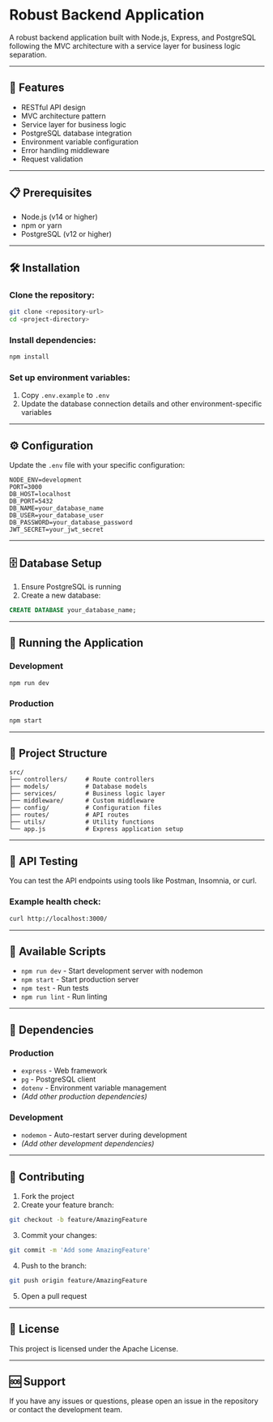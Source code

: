 # Robust Backend Application

A robust backend application built with Node.js, Express, and PostgreSQL following the MVC architecture with a service layer for business logic separation.

---

## 🚀 Features

- RESTful API design
- MVC architecture pattern
- Service layer for business logic
- PostgreSQL database integration
- Environment variable configuration
- Error handling middleware
- Request validation

---

## 📋 Prerequisites

- Node.js (v14 or higher)
- npm or yarn
- PostgreSQL (v12 or higher)

---

## 🛠️ Installation

### Clone the repository:
```bash
git clone <repository-url>
cd <project-directory>
```

### Install dependencies:
```bash
npm install
```

### Set up environment variables:
1. Copy `.env.example` to `.env`
2. Update the database connection details and other environment-specific variables

---

## ⚙️ Configuration

Update the `.env` file with your specific configuration:

```env
NODE_ENV=development
PORT=3000
DB_HOST=localhost
DB_PORT=5432
DB_NAME=your_database_name
DB_USER=your_database_user
DB_PASSWORD=your_database_password
JWT_SECRET=your_jwt_secret
```

---

## 🗄️ Database Setup

1. Ensure PostgreSQL is running
2. Create a new database:
```sql
CREATE DATABASE your_database_name;
```


---

## 🚦 Running the Application

### Development
```bash
npm run dev
```

### Production
```bash
npm start
```

---

## 📁 Project Structure

```text
src/
├── controllers/     # Route controllers
├── models/          # Database models
├── services/        # Business logic layer
├── middleware/      # Custom middleware
├── config/          # Configuration files
├── routes/          # API routes
├── utils/           # Utility functions
└── app.js           # Express application setup
```

---

## 🧪 API Testing

You can test the API endpoints using tools like Postman, Insomnia, or curl.

### Example health check:
```bash
curl http://localhost:3000/
```

---

## 📝 Available Scripts

- `npm run dev` - Start development server with nodemon
- `npm start` - Start production server
- `npm test` - Run tests
- `npm run lint` - Run linting

---

## 🔧 Dependencies

### Production
- `express` - Web framework
- `pg` - PostgreSQL client
- `dotenv` - Environment variable management
- *(Add other production dependencies)*

### Development
- `nodemon` - Auto-restart server during development
- *(Add other development dependencies)*

---

## 🤝 Contributing

1. Fork the project
2. Create your feature branch:
```bash
git checkout -b feature/AmazingFeature
```
3. Commit your changes:
```bash
git commit -m 'Add some AmazingFeature'
```
4. Push to the branch:
```bash
git push origin feature/AmazingFeature
```
5. Open a pull request

---

## 📄 License

This project is licensed under the Apache License.

---

## 🆘 Support

If you have any issues or questions, please open an issue in the repository or contact the development team.
